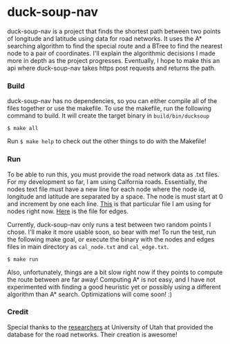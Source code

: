 # duck-soup-nav

duck-soup-nav is a project that finds the shortest path between two points of longitude and latitude using data for road networks. It uses the A* searching algorithm to find the special route and a BTree to find the nearest node to a pair of coordinates. I'll explain the algorithmic decisions I made more in depth as the project progresses. Eventually, I hope to make this an api where duck-soup-nav takes https post requests and returns the path.

### Build

duck-soup-nav has no dependencies, so you can either compile all of the files together or use the makefile. To use the makefile, run the following command to build. It will create the target binary in `build/bin/ducksoup`

`$ make all`

Run `$ make help` to check out the other things to do with the Makefile!

### Run

To be able to run this, you must provide the road network data as .txt files. For my development so far, I am using Calfornia roads. Essentially, the nodes text file must have a new line for each node where the node id, longitude and latitude are separated by a space. The node is must start at 0 and increment by one each line. [This](https://www.cs.utah.edu/~lifeifei/research/tpq/cal.cnode) is that particular file I am using for nodes right now. [Here](https://www.cs.utah.edu/~lifeifei/research/tpq/cal.cedge) is the file for edges.

Currently, duck-soup-nav only runs a test between two random points I chose. I'll make it more usable soon, so bear with me! To run the test, run the following make goal, or execute the binary with the nodes and edges files in main directory as `cal_node.txt` and `cal_edge.txt`.

`$ make run`

Also, unfortunately, things are a bit slow right now if they points to compute the route between are far away! Computing A* is not easy, and I have not experimented with finding a good heuristic yet or possibly using a different algorithm than A* search. Optimizations will come soon! :)

### Credit

Special thanks to the [researchers](https://www.cs.utah.edu/~lifeifei/SpatialDataset.htm) at University of Utah that provided the database for the road networks. Their creation is awesome!